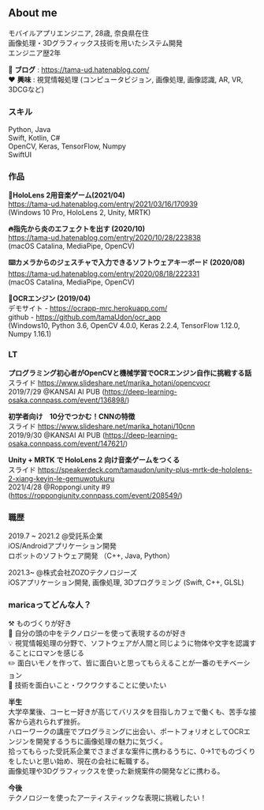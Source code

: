 ## About me  
モバイルアプリエンジニア, 28歳, 奈良県在住  
画像処理・3Dグラフィックス技術を用いたシステム開発  
エンジニア歴2年  

📔 **ブログ** : https://tama-ud.hatenablog.com/  
❤️ **興味** : 視覚情報処理 (コンピュータビジョン, 画像処理, 画像認識, AR, VR, 3DCGなど)  
    
### スキル  
Python, Java  
Swift, Kotlin, C#  
OpenCV, Keras, TensorFlow, Numpy  
SwiftUI
  
### 作品  

**🥽HoloLens 2用音楽ゲーム(2021/04)**  
https://tama-ud.hatenablog.com/entry/2021/03/16/170939  
(Windows 10 Pro, HoloLens 2, Unity, MRTK)  
  
  
**🔥指先から炎のエフェクトを出す (2020/10)**  
https://tama-ud.hatenablog.com/entry/2020/10/28/223838  
(macOS Catalina, MediaPipe, OpenCV)
   
   
**⌨️カメラからのジェスチャで入力できるソフトウェアキーボード (2020/08)**  
https://tama-ud.hatenablog.com/entry/2020/08/18/222331  
(macOS Catalina, MediaPipe, OpenCV)
  
  
**🔎OCRエンジン (2019/04)**  
デモサイト - https://ocrapp-mrc.herokuapp.com/  
github - https://github.com/tamaUdon/ocr_app  
(Windows10, Python 3.6, OpenCV 4.0.0, Keras 2.2.4, TensorFlow 1.12.0, Numpy 1.16.1)     
  
  
### LT
**プログラミング初心者がOpenCVと機械学習でOCRエンジン自作に挑戦する話**   
スライド https://www.slideshare.net/marika_hotani/opencvocr  
2019/7/29 @KANSAI AI PUB (https://deep-learning-osaka.connpass.com/event/136898/)  
  
**初学者向け　10分でつかむ！CNNの特徴**   
スライド https://www.slideshare.net/marika_hotani/10cnn   
2019/9/30 @KANSAI AI PUB (https://deep-learning-osaka.connpass.com/event/147621/)  

**Unity + MRTK で HoloLens 2 向け音楽ゲームをつくる**  
スライド https://speakerdeck.com/tamaudon/unity-plus-mrtk-de-hololens-2-xiang-keyin-le-gemuwotukuru  
2021/4/28 @Roppongi.unity #9 (https://roppongiunity.connpass.com/event/208549/)  

### 職歴  
2019.7 ~ 2021.2 @受託系企業  
iOS/Androidアプリケーション開発  
ロボットのソフトウェア開発 （C++, Java, Python）  
  
2021.3~ @株式会社ZOZOテクノロジーズ  
iOSアプリケーション開発, 画像処理, 3Dプログラミング (Swift, C++, GLSL) 
  
  
### maricaってどんな人？  

 ⚒ ものづくりが好き  
 🧠 自分の頭の中をテクノロジーを使って表現するのが好き  
 💡 視覚情報処理の分野で、ソフトウェアが人間と同じように物体や文字を認識することにロマンを感じる  
 ✏️ 面白いモノを作って、皆に面白いと思ってもらえることが一番のモチベーション  
 🔧 技術を面白いこと・ワクワクすることに使いたい  
   
 **半生**  
 大学卒業後、コーヒー好きが高じてバリスタを目指しカフェで働くも、苦手な接客から逃れられず挫折。  
 ハローワークの講座でプログラミングに出会い、ポートフォリオとしてOCRエンジンを開発するうちに画像処理の魅力に気づく。  
 拾ってもらった受託系企業でさまざまな案件に携わるうちに、0->1でものづくりをしたいと思い始め、現在の会社に転職する。  
 画像処理や3Dグラフィックスを使った新規案件の開発などに携わる。  
 
 **今後**  
 テクノロジーを使ったアーティスティックな表現に挑戦したい！  
 

